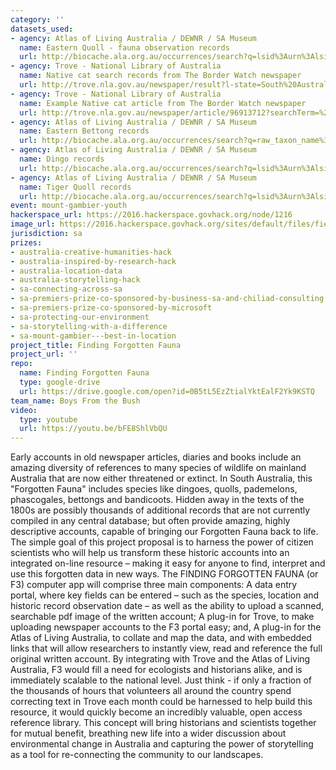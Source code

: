 ```yaml
---
category: ''
datasets_used:
- agency: Atlas of Living Australia / DEWNR / SA Museum
  name: Eastern Quoll - fauna observation records
  url: http://biocache.ala.org.au/occurrences/search?q=lsid%3Aurn%3Alsid%3Abiodiversity.org.au%3Aafd.taxon%3A9ade66b2-3d00-4014-8292-f728a3c69cfe#tab_mapView
- agency: Trove - National Library of Australia
  name: Native cat search records from The Border Watch newspaper
  url: http://trove.nla.gov.au/newspaper/result?l-state=South%20Australia&l-title=276&sortby=dateAsc&q=%22native%20cat%22
- agency: Trove - National Library of Australia
  name: Example Native cat article from The Border Watch newspaper
  url: http://trove.nla.gov.au/newspaper/article/96913712?searchTerm=%22native%20cat%22%20mt%20gambier&searchLimits=#
- agency: Atlas of Living Australia / DEWNR / SA Museum
  name: Eastern Bettong records
  url: http://biocache.ala.org.au/occurrences/search?q=raw_taxon_name%3A%22Thylogale%20billardierii%22#tab_mapView
- agency: Atlas of Living Australia / DEWNR / SA Museum
  name: Dingo records
  url: http://biocache.ala.org.au/occurrences/search?q=lsid%3Aurn%3Alsid%3Abiodiversity.org.au%3Aafd.taxon%3Ac2056f1b-fcde-45b9-904b-1cab280368d1#tab_mapView
- agency: Atlas of Living Australia / DEWNR / SA Museum
  name: Tiger Quoll records
  url: http://biocache.ala.org.au/occurrences/search?q=lsid%3Aurn%3Alsid%3Abiodiversity.org.au%3Aafd.taxon%3A33d1cf65-5c15-4864-8ce1-88bc483f713e#tab_mapView
event: mount-gambier-youth
hackerspace_url: https://2016.hackerspace.govhack.org/node/1216
image_url: https://2016.hackerspace.govhack.org/sites/default/files/field/image/FFF%20Logo%20option%205%20-%20AUST-%20preferred_0.jpg
jurisdiction: sa
prizes:
- australia-creative-humanities-hack
- australia-inspired-by-research-hack
- australia-location-data
- australia-storytelling-hack
- sa-connecting-across-sa
- sa-premiers-prize-co-sponsored-by-business-sa-and-chiliad-consulting
- sa-premiers-prize-co-sponsored-by-microsoft
- sa-protecting-our-environment
- sa-storytelling-with-a-difference
- sa-mount-gambier---best-in-location
project_title: Finding Forgotten Fauna
project_url: ''
repo:
  name: Finding Forgotten Fauna
  type: google-drive
  url: https://drive.google.com/open?id=0B5tL5EzZtialYktEalF2Yk9KSTQ
team_name: Boys From the Bush
video:
  type: youtube
  url: https://youtu.be/bFE8ShlVbQU
---
```


Early accounts in old newspaper articles, diaries and books include an amazing diversity of references to many species of wildlife on mainland Australia that are now either threatened or extinct. In South Australia, this "Forgotten Fauna" includes species like dingoes, quolls, pademelons, phascogales, bettongs and bandicoots.
Hidden away in the texts of the 1800s are possibly thousands of additional records that are not currently compiled in any central database; but often provide amazing, highly descriptive accounts, capable of bringing our Forgotten Fauna back to life. 
The simple goal of this project proposal is to harness the power of citizen scientists who will help us transform these historic accounts into an integrated on-line resource – making it easy for anyone to find, interpret and use this forgotten data in new ways.
The FINDING FORGOTTEN FAUNA (or F3) computer app will comprise three main components:
A data entry portal, where key fields can be entered – such as the species, location and historic record observation date – as well as the ability to upload a scanned, searchable pdf image of the written account;
A plug-in for Trove, to make uploading newspaper accounts to the F3 portal easy;  and,
A plug-in for the Atlas of Living Australia, to collate and map the data, and with embedded links that will allow researchers to instantly view, read and reference the full original written account.
By integrating with Trove and the Atlas of Living Australia, F3 would fill a need for ecologists and historians alike, and is immediately scalable to the national level.
Just think - if only a fraction of the thousands of hours that volunteers all around the country spend correcting text in Trove each month could be harnessed to help build this resource, it would quickly become an incredibly valuable, open access reference library.
This concept will bring historians and scientists together for mutual benefit, breathing new life into a wider discussion about environmental change in Australia and capturing the power of storytelling as a tool for re-connecting the community to our landscapes.